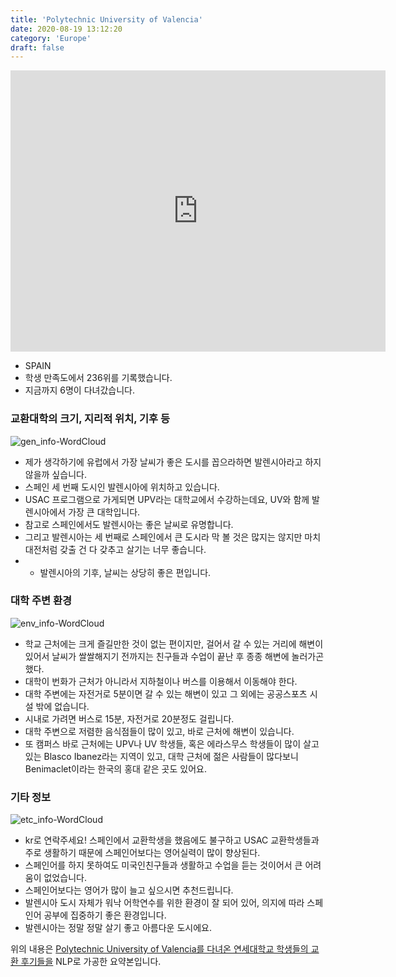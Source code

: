 ```yaml
---
title: 'Polytechnic University of Valencia'
date: 2020-08-19 13:12:20
category: 'Europe'
draft: false
---
```


<iframe
width="600"
height="450"
frameborder="0" style="border:0"
src="https://www.google.com/maps/embed/v1/place?key=AIzaSyC9e1AME-pVmWC4hBpFdu5S4dKzyepa3HQ&q=Polytechnic+University+of+Valencia&center=39.4807985,-0.34062990000000004&zoom=14" allowfullscreen>
</iframe>


* SPAIN
* 학생 만족도에서 236위를 기록했습니다.
* 지금까지 6명이 다녀갔습니다. 

### 교환대학의 크기, 지리적 위치, 기후 등

![gen_info-WordCloud](../univ_wordclouds_okt/gen_info/ES000018_gen_info_okt.png)

* 제가 생각하기에 유럽에서 가장 날씨가 좋은 도시를 꼽으라하면 발렌시아라고 하지 않을까 싶습니다.
* 스페인 세 번째 도시인 발렌시아에 위치하고 있습니다.
* USAC 프로그램으로 가게되면 UPV라는 대학교에서 수강하는데요, UV와 함께 발렌시아에서 가장 큰 대학입니다.
* 참고로 스페인에서도 발렌시아는 좋은 날씨로 유명합니다.
* 그리고 발렌시아는 세 번째로 스페인에서 큰 도시라 막 볼 것은 많지는 않지만 마치 대전처럼 갖출 건 다 갖추고 살기는 너무 좋습니다.
* - 발렌시아의 기후, 날씨는 상당히 좋은 편입니다.


### 대학 주변 환경

![env_info-WordCloud](../univ_wordclouds_okt/env_info/ES000018_env_info_okt.png)

* 학교 근처에는 크게 즐길만한 것이 없는 편이지만, 걸어서 갈 수 있는 거리에 해변이 있어서 날씨가 쌀쌀해지기 전까지는 친구들과 수업이 끝난 후 종종 해변에 놀러가곤 했다.
* 대학이 번화가 근처가 아니라서 지하철이나 버스를 이용해서 이동해야 한다.
* 대학 주변에는 자전거로 5분이면 갈 수 있는 해변이 있고 그 외에는 공공스포츠 시설 밖에 없습니다.
* 시내로 가려면 버스로 15분, 자전거로 20분정도 걸립니다.
* 대학 주변으로 저렴한 음식점들이 많이 있고, 바로 근처에 해변이 있습니다.
* 또 캠퍼스 바로 근처에는 UPV나 UV 학생들, 혹은 에라스무스 학생들이 많이 살고 있는 Blasco Ibanez라는 지역이 있고, 대학 근처에 젊은 사람들이 많다보니 Benimaclet이라는 한국의 홍대 같은 곳도 있어요.


### 기타 정보

![etc_info-WordCloud](../univ_wordclouds_okt/etc_info/ES000018_etc_info_okt.png)

* kr로 연락주세요! 스페인에서 교환학생을 했음에도 불구하고 USAC 교환학생들과 주로 생활하기 때문에 스페인어보다는 영어실력이 많이 향상된다.
* 스페인어를 하지 못하여도 미국인친구들과 생활하고 수업을 듣는 것이어서 큰 어려움이 없었습니다.
* 스페인어보다는 영어가 많이 늘고 싶으시면 추천드립니다.
* 발렌시아 도시 자체가 워낙 어학연수를 위한 환경이 잘 되어 있어, 의지에 따라 스페인어 공부에 집중하기 좋은 환경입니다.
* 발렌시아는 정말 정말 살기 좋고 아름다운 도시에요.


위의 내용은 [Polytechnic University of Valencia를 다녀온 연세대학교 학생들의 교환 후기들을](http://oia.yonsei.ac.kr/partner/expReport.asp?ucode=ES000018&bgbn=A) NLP로 가공한 요약본입니다. 
